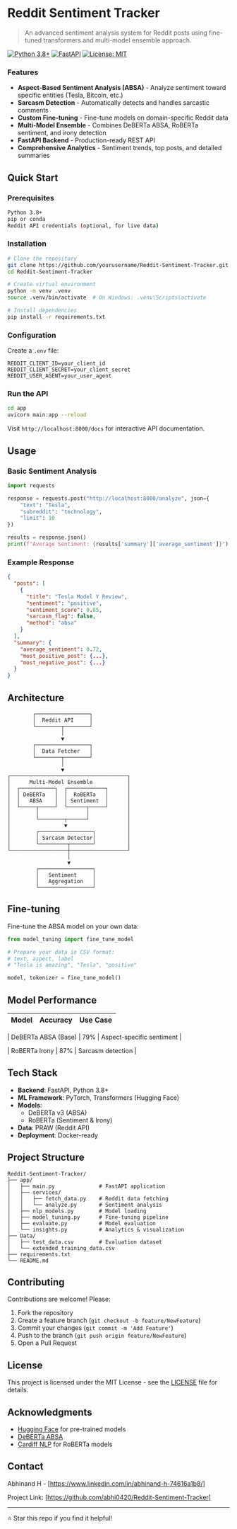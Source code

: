 # Reddit Sentiment Tracker

> An advanced sentiment analysis system for Reddit posts using fine-tuned transformers and multi-model ensemble approach.

[![Python 3.8+](https://img.shields.io/badge/python-3.8+-blue.svg)](https://www.python.org/downloads/)
[![FastAPI](https://img.shields.io/badge/FastAPI-0.104+-green.svg)](https://fastapi.tiangolo.com/)
[![License: MIT](https://img.shields.io/badge/License-MIT-yellow.svg)](https://opensource.org/licenses/MIT)

### Features

- **Aspect-Based Sentiment Analysis (ABSA)** - Analyze sentiment toward specific entities (Tesla, Bitcoin, etc.)
- **Sarcasm Detection** - Automatically detects and handles sarcastic comments
- **Custom Fine-tuning** - Fine-tune models on domain-specific Reddit data
- **Multi-Model Ensemble** - Combines DeBERTa ABSA, RoBERTa sentiment, and irony detection
- **FastAPI Backend** - Production-ready REST API
- **Comprehensive Analytics** - Sentiment trends, top posts, and detailed summaries

## Quick Start

### Prerequisites

```bash
Python 3.8+
pip or conda
Reddit API credentials (optional, for live data)
```

### Installation

```bash
# Clone the repository
git clone https://github.com/yourusername/Reddit-Sentiment-Tracker.git
cd Reddit-Sentiment-Tracker

# Create virtual environment
python -m venv .venv
source .venv/bin/activate  # On Windows: .venv\Scripts\activate

# Install dependencies
pip install -r requirements.txt
```

### Configuration

Create a `.env` file:

```env
REDDIT_CLIENT_ID=your_client_id
REDDIT_CLIENT_SECRET=your_client_secret
REDDIT_USER_AGENT=your_user_agent
```

### Run the API

```bash
cd app
uvicorn main:app --reload
```

Visit `http://localhost:8000/docs` for interactive API documentation.

## Usage

### Basic Sentiment Analysis

```python
import requests

response = requests.post("http://localhost:8000/analyze", json={
    "text": "Tesla",
    "subreddit": "technology",
    "limit": 10
})

results = response.json()
print(f"Average Sentiment: {results['summary']['average_sentiment']}")
```

### Example Response

```json
{
  "posts": [
    {
      "title": "Tesla Model Y Review",
      "sentiment": "positive",
      "sentiment_score": 0.85,
      "sarcasm_flag": false,
      "method": "absa"
    }
  ],
  "summary": {
    "average_sentiment": 0.72,
    "most_positive_post": {...},
    "most_negative_post": {...}
  }
}
```

## Architecture

```
        ┌─────────────────┐
        │  Reddit API     │
        └────────┬────────┘
                 │
                 ▼
        ┌─────────────────┐
        │  Data Fetcher   │
        └────────┬────────┘
                 │
                 ▼
┌─────────────────────────────────────┐
│      Multi-Model Ensemble           │
│  ┌───────────┐  ┌────────────┐      │
│  │ DeBERTa   │  │  RoBERTa   │      │
│  │   ABSA    │  │ Sentiment  │      │
│  └─────┬─────┘  └──────┬─────┘      │
│        │               │            │
│        └────────┬──────┘            │
│                 ▼                   │
│        ┌─────────────────┐          │
│        │ Sarcasm Detector│          │
│        └─────────┬───────┘          │
└──────────────────┼──────────────────┘
                   │
                   ▼
         ┌─────────────────┐
         │   Sentiment     │
         │   Aggregation   │
         └─────────────────┘
```

## Fine-tuning

Fine-tune the ABSA model on your own data:

```python
from model_tuning import fine_tune_model

# Prepare your data in CSV format:
# text, aspect, label
# "Tesla is amazing", "Tesla", "positive"

model, tokenizer = fine_tune_model()
```

## Model Performance

| Model | Accuracy | Use Case |
|-------|----------|----------|

| DeBERTa ABSA (Base) | 79% | Aspect-specific sentiment |

| RoBERTa Irony | 87% | Sarcasm detection |

## Tech Stack

- **Backend**: FastAPI, Python 3.8+
- **ML Framework**: PyTorch, Transformers (Hugging Face)
- **Models**: 
  - DeBERTa v3 (ABSA)
  - RoBERTa (Sentiment & Irony)
- **Data**: PRAW (Reddit API)
- **Deployment**: Docker-ready

## Project Structure

```
Reddit-Sentiment-Tracker/
├── app/
│   ├── main.py              # FastAPI application
│   ├── services/
│   │   ├── fetch_data.py    # Reddit data fetching
│   │   └── analyze.py       # Sentiment analysis
│   ├── nlp_models.py        # Model loading
│   ├── model_tuning.py      # Fine-tuning pipeline
│   ├── evaluate.py          # Model evaluation
│   └── insights.py          # Analytics & visualization
├── Data/
│   ├── test_data.csv        # Evaluation dataset
│   └── extended_training_data.csv
├── requirements.txt
└── README.md
```

## Contributing

Contributions are welcome! Please:

1. Fork the repository
2. Create a feature branch (`git checkout -b feature/NewFeature`)
3. Commit your changes (`git commit -m 'Add Feature'`)
4. Push to the branch (`git push origin feature/NewFeature`)
5. Open a Pull Request

## License

This project is licensed under the MIT License - see the [LICENSE](LICENSE) file for details.

## Acknowledgments

- [Hugging Face](https://huggingface.co/) for pre-trained models
- [DeBERTa ABSA](https://huggingface.co/yangheng/deberta-v3-base-absa-v1.1)
- [Cardiff NLP](https://huggingface.co/cardiffnlp) for RoBERTa models

## Contact

Abhinand H - [https://www.linkedin.com/in/abhinand-h-74616a1b8/]

Project Link: [https://github.com/abhi0420/Reddit-Sentiment-Tracker]

---

⭐ Star this repo if you find it helpful!